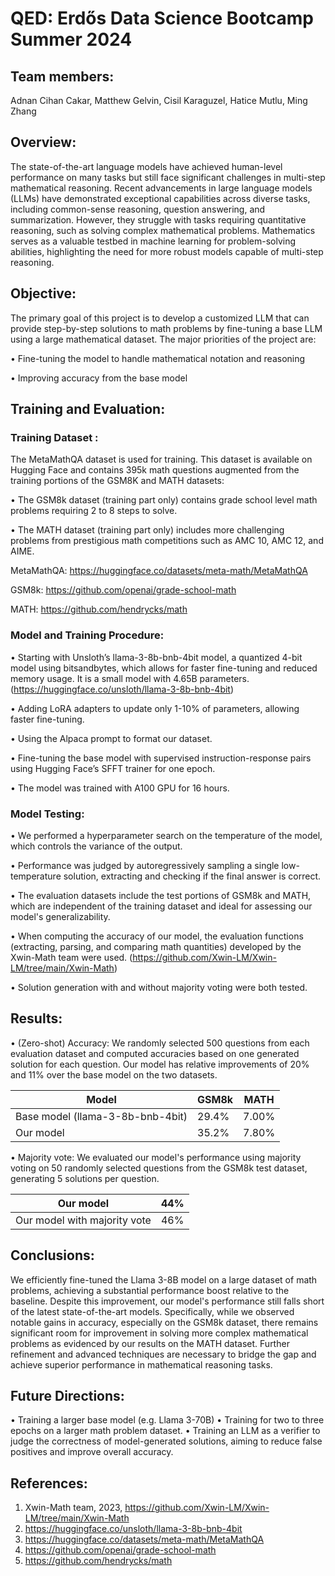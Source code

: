 # QED: Erdős Data Science Bootcamp Summer 2024

## Team members:
Adnan Cihan Cakar, Matthew Gelvin, Cisil Karaguzel, Hatice Mutlu, Ming Zhang

## Overview:

The state-of-the-art language models have achieved human-level performance on many tasks but still face significant challenges in multi-step mathematical reasoning. Recent advancements in large language models (LLMs) have demonstrated exceptional capabilities across diverse tasks, including common-sense reasoning, question answering, and summarization. However, they struggle with tasks requiring quantitative reasoning, such as solving complex mathematical problems. Mathematics serves as a valuable testbed in machine learning for problem-solving abilities, highlighting the need for more robust models capable of multi-step reasoning.

## Objective:

The primary goal of this project is to develop a customized LLM that can provide step-by-step solutions to math problems by fine-tuning a base LLM using a large mathematical dataset. The major priorities of the project are:

$\bullet$ Fine-tuning the model to handle mathematical notation and reasoning

$\bullet$ Improving accuracy from the base model

## Training and Evaluation:

### Training Dataset : 

The MetaMathQA dataset is used for training. This dataset is available on Hugging Face and contains 395k math questions augmented from the training portions of the GSM8K and MATH datasets: 

$\bullet$ The GSM8k dataset (training part only) contains grade school level math problems requiring 2 to 8 steps to solve. 

$\bullet$ The MATH dataset (training part only) includes more challenging problems from prestigious math competitions such as AMC 10, AMC 12, and AIME.

MetaMathQA: https://huggingface.co/datasets/meta-math/MetaMathQA

GSM8k: https://github.com/openai/grade-school-math

MATH: https://github.com/hendrycks/math

### Model and Training Procedure:

$\bullet$ Starting with Unsloth’s llama-3-8b-bnb-4bit model, a quantized 4-bit model using bitsandbytes, which allows for faster fine-tuning and reduced memory usage. It is a small model with 4.65B parameters. (https://huggingface.co/unsloth/llama-3-8b-bnb-4bit)

$\bullet$ Adding LoRA adapters to update only 1-10% of parameters, allowing faster fine-tuning.

$\bullet$ Using the Alpaca prompt to format our dataset.

$\bullet$ Fine-tuning the base model with supervised instruction-response pairs using Hugging Face’s SFFT trainer for one epoch. 

$\bullet$ The model was trained with A100 GPU for 16 hours. 

### Model Testing: 

$\bullet$ We performed a hyperparameter search on the temperature of the model, which controls the variance of the output.

$\bullet$ Performance was judged by autoregressively sampling a single low-temperature solution, extracting and checking if the final answer is correct. 

$\bullet$ The evaluation datasets include the test portions of GSM8k and MATH, which are independent of the training dataset and ideal for assessing our model's generalizability.

$\bullet$ When computing the accuracy of our model, the evaluation functions (extracting, parsing, and comparing math quantities) developed by the Xwin-Math team were used. (https://github.com/Xwin-LM/Xwin-LM/tree/main/Xwin-Math)

$\bullet$ Solution generation with and without majority voting were both tested.

## Results:

$\bullet$ (Zero-shot) Accuracy: We randomly selected 500 questions from each evaluation dataset and computed accuracies based on one generated solution for each question. Our model has relative improvements of 20% and 11% over the base model on the two datasets.

| Model                            | GSM8k    | MATH     |
| ---      | ---      | ---      |
| Base model (llama-3-8b-bnb-4bit) |  29.4%   |  7.00%   |
| Our model                        |  35.2%   | 7.80%    |

$\bullet$ Majority vote: We evaluated our model's performance using majority voting on 50 randomly selected questions from the GSM8k test dataset, generating 5 solutions per question.

| Our model                        | 44%  |
| ---                              | ---  |
| Our model with majority vote     | 46%  | 

## Conclusions:

 We efficiently fine-tuned the Llama 3-8B model on a large dataset of math problems, achieving a substantial performance boost relative to the baseline. Despite this improvement, our model's performance still falls short of the latest state-of-the-art models. Specifically, while we observed notable gains in accuracy, especially on the GSM8k dataset, there remains significant room for improvement in solving more complex mathematical problems as evidenced by our results on the MATH dataset. Further refinement and advanced techniques are necessary to bridge the gap and achieve superior performance in mathematical reasoning tasks.

## Future Directions:

$\bullet$ Training a larger base model (e.g. Llama 3-70B)
$\bullet$ Training for two to three epochs on a larger math problem dataset. 
$\bullet$ Training an LLM as a verifier to judge the correctness of model-generated solutions, aiming to reduce false positives and improve overall accuracy.

## References:

1. Xwin-Math team, 2023,  https://github.com/Xwin-LM/Xwin-LM/tree/main/Xwin-Math
2. https://huggingface.co/unsloth/llama-3-8b-bnb-4bit
3. https://huggingface.co/datasets/meta-math/MetaMathQA
4. https://github.com/openai/grade-school-math
5. https://github.com/hendrycks/math


